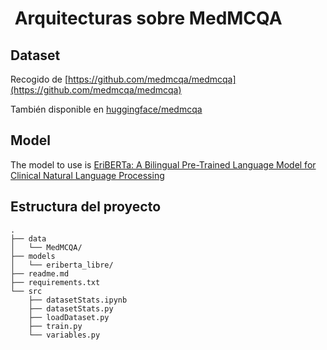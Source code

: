 #  Arquitecturas sobre MedMCQA

## Dataset

Recogido de [https://github.com/medmcqa/medmcqa](https://github.com/medmcqa/medmcqa)

También disponible en [huggingface/medmcqa](https://huggingface.co/datasets/medmcqa)

## Model

The model to use is [EriBERTa: A Bilingual Pre-Trained Language Model for Clinical Natural Language Processing
](https://arxiv.org/abs/2306.07373)

## Estructura del proyecto

```
.
├── data
│   └── MedMCQA/
├── models
│   └── eriberta_libre/
├── readme.md
├── requirements.txt
└── src
    ├── datasetStats.ipynb
    ├── datasetStats.py
    ├── loadDataset.py
    ├── train.py
    └── variables.py
```